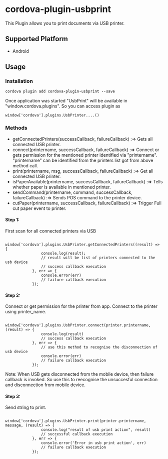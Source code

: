 # cordova-plugin-usbprint
This Plugin allows you to print documents via USB printer.


## Supported Platform
* Android

## Usage

### Installation

```
cordova plugin add cordova-plugin-usbprint --save
```
Once application was started "UsbPrint" will be available in "window.cordova.plugins". So you can access plugin as
```
window['cordova'].plugins.UsbPrinter....()
```
### Methods

* getConnectedPrinters(successCallback, failureCallback) :=> Gets all connected USB printer.
* connect(printername, successCallback, failureCallback) :=> Connect or gets permission for the mentioned printer identified via "printername". "printername" can be identified from the printers list got from above method call.
* print(printername, msg, successCallback, failureCallback) :=> Get all connected USB printer.
* isPaperAvailable(printername, successCallback, failureCallback) :=> Tells whether paper is available in mentioned printer.
* sendCommand(printername, command, successCallback, failureCallback) :=> Sends POS command to the printer device.
* cutPaper(printername, successCallback, failureCallback) :=> Trigger Full cut paper event to printer.


#### Step 1:
First scan for all connected printers via USB
```
            window['cordova'].plugins.UsbPrinter.getConnectedPrinters((result) => {
                console.log(result);
                // result will be list of printers connected to the usb device
                // success callback execution
            }, err => {
                console.error(err)
                // failure callback execution
            });
```

#### Step 2:
Connect or get permission for the printer from app. Connect to the printer using printer_name.
```
            window['cordova'].plugins.UsbPrinter.connect(printer.printername, (result) => {
                console.log(result)
                // success callback execution
            }, err => {
                // use this method to recognise the disconnection of usb device
                console.error(err)
                // failure callback execution
            });
```
Note: When USB gets disconnected from the mobile device, then failure callback is invoked. So use this to reecognise the unsuccesful connection and disconnection from mobile device.

#### Step 3:
Send string to print.
```
            window['cordova'].plugins.UsbPrinter.print(printer.printername, message, (result) => {
                console.log("result of usb print action", result)
                // successful callback execution
            }, err => {
                console.error('Error in usb print action', err)
                // failure callback execution
            });
```
